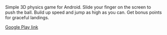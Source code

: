 Simple 3D physics game for Android. Slide your finger on the screen to push the ball. Build up speed and jump as high as you can. Get bonus points for graceful landings.

[Google Play link](https://play.google.com/store/apps/details?id=meshlabs.hiball)
